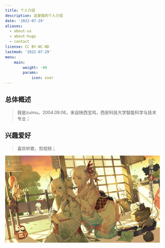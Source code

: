 ```yaml
---
title: 个人介绍
description: 这是我的个人介绍
date: '2022-07-29'
aliases:
  - about-us
  - about-hugo
  - contact
license: CC BY-NC-ND
lastmod: '2022-07-29'
menu:
    main: 
        weight: -90
        params:
            icon: user
---
```

## 总体概述
> 我是zuimu，2004.09.06，来自陕西宝鸡，西安科技大学智能科学与技术专业；

## 兴趣爱好
> 喜欢听歌，剪视频；
>

![](18.jpg)
